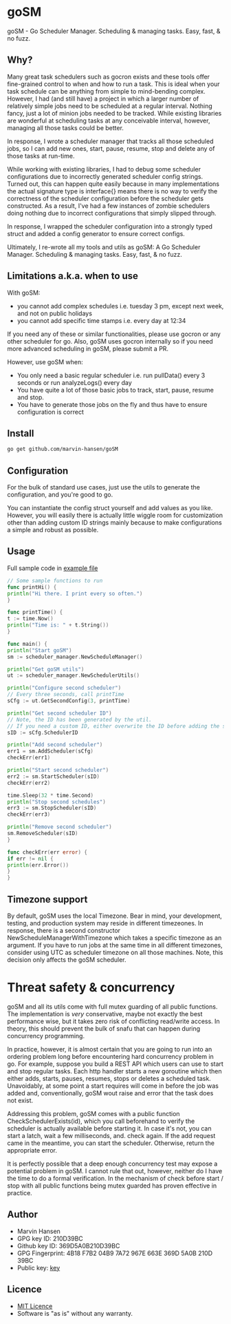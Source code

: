 # goSM

goSM - Go Scheduler Manager. Scheduling & managing tasks. Easy, fast, & no fuzz.

## Why?

Many great task schedulers such as gocron exists and these tools offer fine-grained control to when and how to run a
task.
This is ideal when your task schedule can be anything from simple to mind-bending complex. However,
I had (and still have) a project in which a larger number of relatively simple jobs need to be scheduled at a regular
interval.
Nothing fancy, just a lot of minion jobs needed to be tracked. While existing libraries are wonderful at scheduling
tasks at any conceivable interval, however,
managing all those tasks could be better.

In response, I wrote a scheduler manager that tracks all those scheduled jobs, so I can add new ones, start, pause,
resume,
stop and delete any of those tasks at run-time.

While working with existing libraries, I had to debug some scheduler configurations due to incorrectly generated
scheduler config strings.
Turned out, this can happen quite easily because in many implementations the actual signature type is interface{} means
there is no way to verify the correctness of the scheduler configuration before the scheduler gets constructed. As a
result,
I've had a few instances of zombie schedulers doing nothing due to incorrect configurations that simply slipped through.

In response, I wrapped the scheduler configuration into a strongly typed struct and added a config generator to ensure
correct configs.

Ultimately, I re-wrote all my tools and utils as goSM: A Go Scheduler Manager. Scheduling & managing tasks. Easy, fast,
& no fuzz.

## Limitations a.k.a. when to use

With goSM:

* you cannot add complex schedules i.e. tuesday 3 pm, except next week, and not on public holidays
* you cannot add specific time stamps i.e. every day at 12:34

If you need any of these or similar functionalities, please use gocron or any other scheduler for go.
Also, goSM uses gocron internally so if you need more advanced scheduling in goSM, please submit a PR.

However, use goSM when:

* You only need a basic regular scheduler i.e. run pullData() every 3 seconds or run analyzeLogs() every day
* You have quite a lot of those basic jobs to track, start, pause, resume and stop.
* You have to generate those jobs on the fly and thus have to ensure configuration is correct

## Install

```Bash
go get github.com/marvin-hansen/goSM
```

## Configuration

For the bulk of standard use cases, just use the utils to generate the configuration, and you're good to go.

You can instantiate the config struct yourself and add values as you like. However, you will easily there is actually
little
wiggle room for customization other than adding custom ID strings mainly because to make configurations a simple and
robust as
possible.

## Usage

Full sample code in [example file](example.go)

```Go
// Some sample functions to run 
func printHi() {
println("Hi there. I print every so often.")
}

func printTime() {
t := time.Now()
println("Time is: " + t.String())
}

func main() {
println("Start goSM")
sm := scheduler_manager.NewScheduleManager()

println("Get goSM utils")
ut := scheduler_manager.NewSchedulerUtils()

println("Configure second scheduler")
// Every three seconds, call printTime
sCfg := ut.GetSecondConfig(3, printTime)

println("Get second scheduler ID")
// Note, the ID has been generated by the util. 
// If you need a custom ID, either overwrite the ID before adding the scheduler or generate your custom config.  
sID := sCfg.SchedulerID

println("Add second scheduler")
err1 = sm.AddScheduler(sCfg)
checkErr(err1)

println("Start second scheduler")
err2 := sm.StartScheduler(sID)
checkErr(err2)

time.Sleep(32 * time.Second)
println("Stop second schedules")
err3 := sm.StopScheduler(sID)
checkErr(err3)

println("Remove second scheduler")
sm.RemoveScheduler(sID)
}

func checkErr(err error) {
if err != nil {
println(err.Error())
}
}
```

## Timezone support

By default, goSM uses the local Timezone. Bear in mind, your development, testing, and production system may reside
in different timezeones. In response, there is a second constructor NewScheduleManagerWithTimezone which takes a
specific timezone as an argument. If you have to run jobs at the same time in all different timezones, consider using
UTC as scheduler timezone on all those machines. Note, this decision only affects the goSM scheduler.

# Threat safety & concurrency

goSM and all its utils come with full mutex guarding of all public functions. The implementation is *very* conservative,
maybe not exactly the
best performance wise, but it takes zero risk of conflicting read/write access. In theory, this should prevent the
bulk of snafu that can happen during concurrency programming.

In practice, however, it is almost certain that you are going to run into an ordering problem long before encountering
hard concurrency problem in go.
For example, suppose you build a REST API which users can use to start and stop regular tasks. Each http handler starts
a new goroutine which then either adds, starts, pauses, resumes, stops or deletes a scheduled task. Unavoidably,
at some point a start requires will come in before the job was added and, conventionally, goSM wout raise and error
that the task does not exist.

Addressing this problem, goSM comes with a public function CheckSchedulerExists(id), which you call beforehand to verify
the scheduler is actually available before starting it. In case it's not, you can start a latch, wait a few
milliseconds,
and. check again. If the add request came in the meantime, you can start the scheduler. Otherwise, return the
appropriate error.

It is perfectly possible that a deep enough concurrency test may expose a potential problem in goSM. I cannot rule that
out, however, neither do I have the time to do a formal verification. In the mechanism of check before
start / stop with all public functions being mutex guarded has proven effective in practice.

## Author

* Marvin Hansen
* GPG key ID: 210D39BC
* Github key ID: 369D5A0B210D39BC
* GPG Fingerprint: 4B18 F7B2 04B9 7A72 967E 663E 369D 5A0B 210D 39BC
* Public key: [key](pubkey.txt)

## Licence

* [MIT Licence](LICENSE)
* Software is "as is" without any warranty. 
